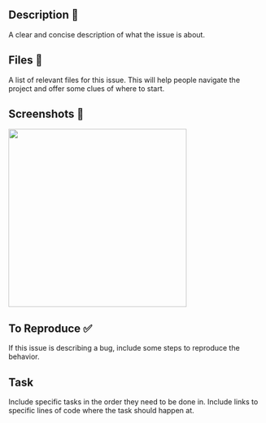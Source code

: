 ## Description 🚀

A clear and concise description of what the issue is about.

## Files 🚨

A list of relevant files for this issue. This will help people navigate the project and offer some clues of where to start.


## Screenshots 📸

<img src="paste the URL" width="350">

## To Reproduce ✅

If this issue is describing a bug, include some steps to reproduce the behavior.

## Task

Include specific tasks in the order they need to be done in. Include links to specific lines of code where the task should happen at.

